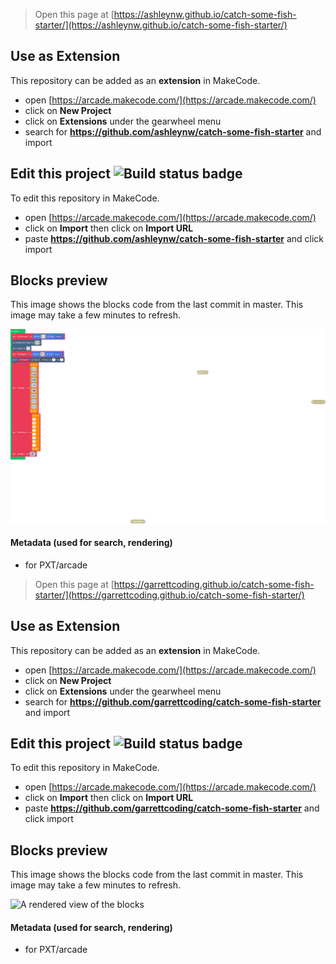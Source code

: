  


> Open this page at [https://ashleynw.github.io/catch-some-fish-starter/](https://ashleynw.github.io/catch-some-fish-starter/)

## Use as Extension

This repository can be added as an **extension** in MakeCode.

* open [https://arcade.makecode.com/](https://arcade.makecode.com/)
* click on **New Project**
* click on **Extensions** under the gearwheel menu
* search for **https://github.com/ashleynw/catch-some-fish-starter** and import

## Edit this project ![Build status badge](https://github.com/ashleynw/catch-some-fish-starter/workflows/MakeCode/badge.svg)

To edit this repository in MakeCode.

* open [https://arcade.makecode.com/](https://arcade.makecode.com/)
* click on **Import** then click on **Import URL**
* paste **https://github.com/ashleynw/catch-some-fish-starter** and click import

## Blocks preview

This image shows the blocks code from the last commit in master.
This image may take a few minutes to refresh.

![A rendered view of the blocks](https://github.com/ashleynw/catch-some-fish-starter/raw/master/.github/makecode/blocks.png)

#### Metadata (used for search, rendering)

* for PXT/arcade
<script src="https://makecode.com/gh-pages-embed.js"></script><script>makeCodeRender("{{ site.makecode.home_url }}", "{{ site.github.owner_name }}/{{ site.github.repository_name }}");</script>



> Open this page at [https://garrettcoding.github.io/catch-some-fish-starter/](https://garrettcoding.github.io/catch-some-fish-starter/)

## Use as Extension

This repository can be added as an **extension** in MakeCode.

* open [https://arcade.makecode.com/](https://arcade.makecode.com/)
* click on **New Project**
* click on **Extensions** under the gearwheel menu
* search for **https://github.com/garrettcoding/catch-some-fish-starter** and import

## Edit this project ![Build status badge](https://github.com/garrettcoding/catch-some-fish-starter/workflows/MakeCode/badge.svg)

To edit this repository in MakeCode.

* open [https://arcade.makecode.com/](https://arcade.makecode.com/)
* click on **Import** then click on **Import URL**
* paste **https://github.com/garrettcoding/catch-some-fish-starter** and click import

## Blocks preview

This image shows the blocks code from the last commit in master.
This image may take a few minutes to refresh.

![A rendered view of the blocks](https://github.com/garrettcoding/catch-some-fish-starter/raw/master/.github/makecode/blocks.png)

#### Metadata (used for search, rendering)

* for PXT/arcade
<script src="https://makecode.com/gh-pages-embed.js"></script><script>makeCodeRender("{{ site.makecode.home_url }}", "{{ site.github.owner_name }}/{{ site.github.repository_name }}");</script>
